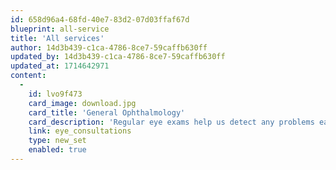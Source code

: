 ```yaml
---
id: 658d96a4-68fd-40e7-83d2-07d03ffaf67d
blueprint: all-service
title: 'All services'
author: 14d3b439-c1ca-4786-8ce7-59caffb630ff
updated_by: 14d3b439-c1ca-4786-8ce7-59caffb630ff
updated_at: 1714642971
content:
  -
    id: lvo9f473
    card_image: download.jpg
    card_title: 'General Ophthalmology'
    card_description: 'Regular eye exams help us detect any problems early and thus treat any arising diseases and condition with greater success.'
    link: eye_consultations
    type: new_set
    enabled: true
---
```

